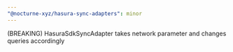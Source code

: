 ```yaml
---
"@nocturne-xyz/hasura-sync-adapters": minor
---
```


(BREAKING) HasuraSdkSyncAdapter takes network parameter and changes queries accordingly
